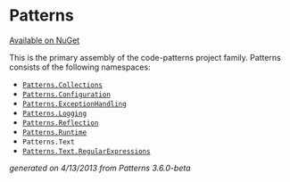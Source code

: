 # Patterns #

[Available on NuGet](http://nuget.org/packages/Patterns)

This is the primary assembly of the code-patterns project family. Patterns consists of the following namespaces:

- [`Patterns.Collections`](./collections/namespace)
- [`Patterns.Configuration`](./configuration/namespace)
- [`Patterns.ExceptionHandling`](./exception-handling/namespace)
- [`Patterns.Logging`](./logging/namespace)
- [`Patterns.Reflection`](./reflection/namespace)
- [`Patterns.Runtime`](./runtime/namespace)
- `Patterns.Text`
 - [`Patterns.Text.RegularExpressions`](./text/regular-expressions/namespace)

*generated on 4/13/2013 from Patterns 3.6.0-beta*